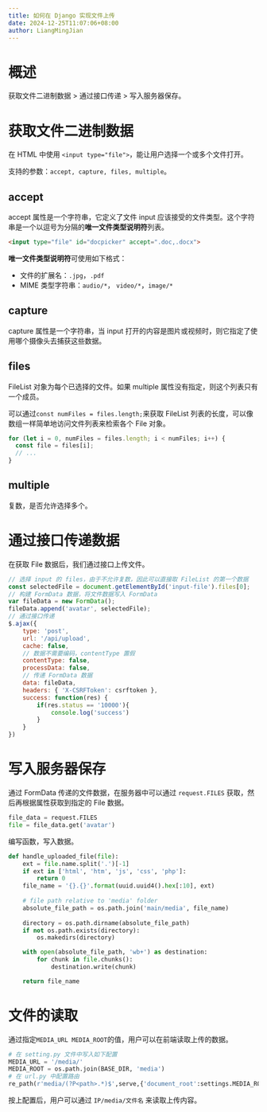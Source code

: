 ```yaml
---
title: 如何在 Django 实现文件上传
date: 2024-12-25T11:07:06+08:00
author: LiangMingJian
---
```


# 概述

获取文件二进制数据 > 通过接口传递 > 写入服务器保存。

# 获取文件二进制数据

在 HTML 中使用 `<input type="file">`，能让用户选择一个或多个文件打开。

支持的参数：`accept, capture, files, multiple`。

## accept

accept 属性是一个字符串，它定义了文件 input 应该接受的文件类型。这个字符串是一个以逗号为分隔的**唯一文件类型说明符**列表。

```html
<input type="file" id="docpicker" accept=".doc,.docx">
```

**唯一文件类型说明符**可使用如下格式：

- 文件的扩展名：`.jpg`，`.pdf`
- MIME 类型字符串：`audio/*`， `video/*`，`image/*`

## capture

capture 属性是一个字符串，当 input 打开的内容是图片或视频时，则它指定了使用哪个摄像头去捕获这些数据。

## files

FileList 对象为每个已选择的文件。如果 multiple 属性没有指定，则这个列表只有一个成员。

 可以通过`const numFiles = files.length;`来获取 FileList 列表的长度，可以像数组一样简单地访问文件列表来检索各个 File 对象。

```javascript
for (let i = 0, numFiles = files.length; i < numFiles; i++) {
  const file = files[i];
  // ...
}
```

## multiple

复数，是否允许选择多个。

# 通过接口传递数据

在获取 File 数据后，我们通过接口上传文件。

```javascript
// 选择 input 的 files，由于不允许复数，因此可以直接取 FileList 的第一个数据
const selectedFile = document.getElementById('input-file').files[0];
// 构建 FormData 数据，将文件数据写入 FormData
var fileData = new FormData();
fileData.append('avatar', selectedFile);
// 通过接口传递
$.ajax({
    type: 'post',
    url: '/api/upload',
    cache: false,
    // 数据不需要编码，contentType 置假
    contentType: false,
    processData: false,
    // 传递 FormData 数据
    data: fileData,
    headers: { 'X-CSRFToken': csrftoken },
    success: function(res) {
        if(res.status == '10000'){
            console.log('success')
        }
    }
})
```

# 写入服务器保存

通过 FormData 传递的文件数据，在服务器中可以通过 `request.FILES` 获取，然后再根据属性获取到指定的 File 数据。

```python
file_data = request.FILES
file = file_data.get('avatar')
```

编写函数，写入数据。

```python
def handle_uploaded_file(file):
    ext = file.name.split('.')[-1]
    if ext in ['html', 'htm', 'js', 'css', 'php']:
        return 0
    file_name = '{}.{}'.format(uuid.uuid4().hex[:10], ext)
 
    # file path relative to 'media' folder
    absolute_file_path = os.path.join('main/media', file_name)
 
    directory = os.path.dirname(absolute_file_path)
    if not os.path.exists(directory):
        os.makedirs(directory)

    with open(absolute_file_path, 'wb+') as destination:
        for chunk in file.chunks():
            destination.write(chunk)

    return file_name
```

# 文件的读取

通过指定`MEDIA_URL MEDIA_ROOT`的值，用户可以在前端读取上传的数据。

```python
# 在 setting.py 文件中写入如下配置
MEDIA_URL = '/media/'
MEDIA_ROOT = os.path.join(BASE_DIR, 'media')
# 在 url.py 中配置路由
re_path(r'media/(?P<path>.*)$',serve,{'document_root':settings.MEDIA_ROOT}),
```

按上配置后，用户可以通过 `IP/media/文件名` 来读取上传内容。

